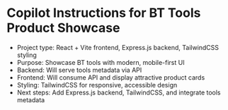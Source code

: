 # Copilot Instructions for BT Tools Product Showcase

- Project type: React + Vite frontend, Express.js backend, TailwindCSS styling
- Purpose: Showcase BT tools with modern, mobile-first UI
- Backend: Will serve tools metadata via API
- Frontend: Will consume API and display attractive product cards
- Styling: TailwindCSS for responsive, accessible design
- Next steps: Add Express.js backend, TailwindCSS, and integrate tools metadata
